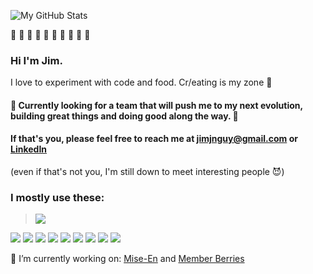 ![My GitHub Stats](https://github-readme-stats.vercel.app/api?username=guny12&show_icons=true&theme=algolia)

  👾 👾 👾 👾 👾 👾 👾 👾 👾 👾 

### Hi I'm Jim. 
I love to experiment with code and food. Cr/eating is my zone  🍱 

#### 💠 Currently looking for a team that will push me to my next evolution, building great things and doing good along the way.  💠
#### If that's you, please feel free to reach me at [jimjnguy@gmail.com](mailto:jimjnguy@gmail.com) or [LinkedIn](https://www.linkedin.com/in/jim-nguy-b36b16ba/)
(even if that's not you, I'm still down to meet interesting people 😈)

### I mostly use these:
> <img src="https://img.shields.io/badge/JavaScript-F7DF1E?style=for-the-badge&logo=javascript&logoColor=black"/>
 <img src="https://img.shields.io/badge/Python-3776AB?style=for-the-badge&logo=python&logoColor=white"/>
 <img src="https://img.shields.io/badge/React-20232A?style=for-the-badge&logo=react&logoColor=61DAFB">
 <img src="https://img.shields.io/badge/Redux-593D88?style=for-the-badge&logo=redux&logoColor=white">
 <img src="https://img.shields.io/badge/Flask-000000?style=for-the-badge&logo=flask&logoColor=white">
 <img src="https://img.shields.io/badge/Express.js-000000?style=for-the-badge&logo=express&logoColor=white" />
 <img src="https://img.shields.io/badge/PostgreSQL-316192?style=for-the-badge&logo=postgresql&logoColor=white" />
 <img src="https://img.shields.io/badge/CSS-239120?&style=for-the-badge&logo=css3&logoColor=white">
 <img src="https://img.shields.io/badge/Bootstrap-563D7C?style=for-the-badge&logo=bootstrap&logoColor=white">
 <img src="https://img.shields.io/badge/Node.js-43853D?style=for-the-badge&logo=node.js&logoColor=white"/>

🔭 I’m currently working on:
  [Mise-En](https://mise-en.herokuapp.com) and [Member Berries](https://memberberries.herokuapp.com/home)

<!--
**guny12/guny12** is a ✨ _special_ ✨ repository because its `README.md` (this file) appears on your GitHub profile.

Here are some ideas to get you started:

- 🔭 I’m currently working on ...
- 🌱 I’m currently learning ...
- 👯 I’m looking to collaborate on ...
- 🤔 I’m looking for help with ...
- 💬 Ask me about ...
- 📫 How to reach me: ...
- 😄 Pronouns: ...
- ⚡ Fun fact: ...
-->
